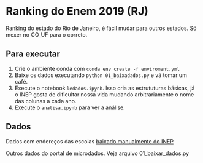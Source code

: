 # Ranking do Enem 2019 (RJ)

Ranking do estado do Rio de Janeiro, é fácil mudar para outros estados. Só mexer no CO_UF para o correto.

## Para executar

1. Crie o ambiente conda com `conda env create -f enviroment.yml`
1. Baixe os dados executando `python 01_baixadados.py` e vá tomar um café.
1. Execute o notebook `ledados.ipynb`. Isso cria as estrututuras básicas, já o INEP gosta de dificultar nossa vida mudando arbitrariamente o nome das colunas a cada ano.
1. Execute o `analisa.ipynb` para ver a análise.

## Dados

Dados com endereços das escolas [baixado manualmente do INEP](https://inepdata.inep.gov.br/analytics/saw.dll?Dashboard&PortalPath=%2Fshared%2FCenso%20da%20Educa%C3%A7%C3%A3o%20B%C3%A1sica%2F_portal%2FCat%C3%A1logo%20de%20Escolas&Page=Lista%20das%20Escolas&P1=dashboard&Action=Navigate&ViewState=84khbmj660oafb4etgmn3npq4e&P16=NavRuleDefault&NavFromViewID=d%3Adashboard~p%3Asf156n9k0qs70741)

Outros dados do portal de microdados. Veja arquivo 01_baixar_dados.py